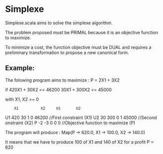 # Simplexe
Simplexe.scala aims to solve the simplexe algorithm.

The problem proposed must be PRIMAL because it is an objective function to
maximize. 

To minimize a cost, the function objective must be DUAL and requires a
preliminary transformation to propose a new canonical form.

Example:
--------

The folowing program aims to maximize : P = 2X1 + 3X2

if 420X1 + 30X2 <= 46200 
   30X1 + 300X2 <= 45000

with X1, X2 >= 0


        X1          X2     U1       U2          
 U1     420  	    30  	1       0      46200          //First constraint (X1)
 U2      30  	    300  	0       1      45000          //Second onstraint (X2)
 P      -2          -3	 	0    	0    	   0          //Objective function to maximize (P)

 
The program will produce : Map(P -> 620.0, X1 -> 100.0, X2 -> 140.0)

It means that we have to produce 100 of X1 and 140 of X2 for a profit P = 620
